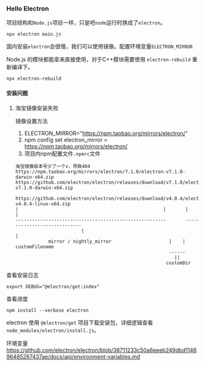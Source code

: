 ### Hello Electron 

项目结构和`Node.js`项目一样，只是吧`node`运行时换成了`electron`。

```
npx electron main.js
```

国内安装`electron`会很慢，我们可以使用镜像。配置环境变量`ELECTRON_MIRROR`

Node.js 的模块都能拿来直接使用，对于C++模块需要使用 `electron-rebuild` 重新编译下。

```
npx electron-rebuild
```

#### 安装问题

1. 淘宝镜像安装失败

	镜像设置方法
	1. ELECTRON_MIRROR="https://npm.taobao.org/mirrors/electron/"
	2. npm config set electron_mirror = https://npm.taobao.org/mirrors/electron/
	3. 项目内npm配置文件`.npmrc`文件

	```
	淘宝镜像版本号少了一个v，导致404
	https://npm.taobao.org/mirrors/electron/7.1.0/electron-v7.1.0-darwin-x64.zip   
	https://github.com/electron/electron/releases/download/v7.1.0/electron-v7.1.0-darwin-x64.zip

	https://github.com/electron/electron/releases/download/v4.0.4/electron-v4.0.4-linux-x64.zip
	|                                                     |       |                           |
	-------------------------------------------------------       -----------------------------
							|                                                   |
				mirror / nightly_mirror                     |    |         customFilename
														    ------
															  ||
														   customDir
	```

查看安装日志 
```
export DEBUG="@electron/get:index"
```

查看进度 
```
npm install --verbose electron
```

electron 使用 `@electron/get` 项目下载安装包，详细逻辑查看`node_modules/electron/install.js`。


环境变量<https://github.com/electron/electron/blob/38711233c50a6eeeb249dbd114696485267437ae/docs/api/environment-variables.md>
